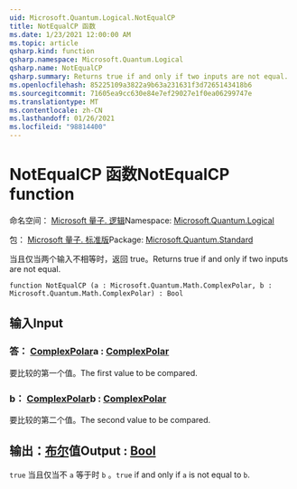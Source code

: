 ```yaml
---
uid: Microsoft.Quantum.Logical.NotEqualCP
title: NotEqualCP 函数
ms.date: 1/23/2021 12:00:00 AM
ms.topic: article
qsharp.kind: function
qsharp.namespace: Microsoft.Quantum.Logical
qsharp.name: NotEqualCP
qsharp.summary: Returns true if and only if two inputs are not equal.
ms.openlocfilehash: 85225109a3822a9b63a231631f3d7265143418b6
ms.sourcegitcommit: 71605ea9cc630e84e7ef29027e1f0ea06299747e
ms.translationtype: MT
ms.contentlocale: zh-CN
ms.lasthandoff: 01/26/2021
ms.locfileid: "98814400"
---
```

# <a name="notequalcp-function"></a><span data-ttu-id="32ba9-102">NotEqualCP 函数</span><span class="sxs-lookup"><span data-stu-id="32ba9-102">NotEqualCP function</span></span>

<span data-ttu-id="32ba9-103">命名空间： [Microsoft 量子. 逻辑](xref:Microsoft.Quantum.Logical)</span><span class="sxs-lookup"><span data-stu-id="32ba9-103">Namespace: [Microsoft.Quantum.Logical](xref:Microsoft.Quantum.Logical)</span></span>

<span data-ttu-id="32ba9-104">包： [Microsoft 量子. 标准版](https://nuget.org/packages/Microsoft.Quantum.Standard)</span><span class="sxs-lookup"><span data-stu-id="32ba9-104">Package: [Microsoft.Quantum.Standard](https://nuget.org/packages/Microsoft.Quantum.Standard)</span></span>


<span data-ttu-id="32ba9-105">当且仅当两个输入不相等时，返回 true。</span><span class="sxs-lookup"><span data-stu-id="32ba9-105">Returns true if and only if two inputs are not equal.</span></span>

```qsharp
function NotEqualCP (a : Microsoft.Quantum.Math.ComplexPolar, b : Microsoft.Quantum.Math.ComplexPolar) : Bool
```


## <a name="input"></a><span data-ttu-id="32ba9-106">输入</span><span class="sxs-lookup"><span data-stu-id="32ba9-106">Input</span></span>

### <a name="a--complexpolar"></a><span data-ttu-id="32ba9-107">答： [ComplexPolar](xref:Microsoft.Quantum.Math.ComplexPolar)</span><span class="sxs-lookup"><span data-stu-id="32ba9-107">a : [ComplexPolar](xref:Microsoft.Quantum.Math.ComplexPolar)</span></span>

<span data-ttu-id="32ba9-108">要比较的第一个值。</span><span class="sxs-lookup"><span data-stu-id="32ba9-108">The first value to be compared.</span></span>


### <a name="b--complexpolar"></a><span data-ttu-id="32ba9-109">b： [ComplexPolar](xref:Microsoft.Quantum.Math.ComplexPolar)</span><span class="sxs-lookup"><span data-stu-id="32ba9-109">b : [ComplexPolar](xref:Microsoft.Quantum.Math.ComplexPolar)</span></span>

<span data-ttu-id="32ba9-110">要比较的第二个值。</span><span class="sxs-lookup"><span data-stu-id="32ba9-110">The second value to be compared.</span></span>



## <a name="output--bool"></a><span data-ttu-id="32ba9-111">输出：[布尔](xref:microsoft.quantum.lang-ref.bool)值</span><span class="sxs-lookup"><span data-stu-id="32ba9-111">Output : [Bool](xref:microsoft.quantum.lang-ref.bool)</span></span>

<span data-ttu-id="32ba9-112">`true` 当且仅当不 `a` 等于时 `b` 。</span><span class="sxs-lookup"><span data-stu-id="32ba9-112">`true` if and only if `a` is not equal to `b`.</span></span>